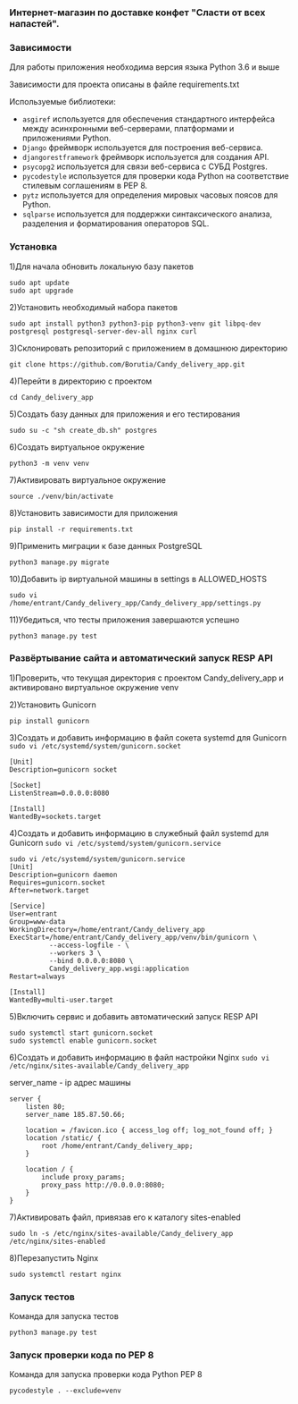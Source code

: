 ### Интернет-магазин по доставке конфет "Сласти от всех напастей".


### Зависимости
Для работы приложения необходима версия языка Python 3.6 и выше

Зависимости для проекта описаны в файле requirements.txt

Используемые библиотеки:
- ```asgiref``` используется для обеспечения стандартного интерфейса между 
асинхронными веб-серверами, платформами и приложениями Python.
- ```Django``` фреймворк используется для построения веб-сервиса.
- ```djangorestframework``` фреймворк используется для создания API.
- ```psycopg2``` используется для связи веб-сервиса с СУБД Postgres.
- ```pycodestyle``` используется для проверки кода Python на соответствие 
стилевым соглашениям в PEP 8.
- ```pytz``` используется для определения мировых часовых поясов для Python.
- ```sqlparse``` используется для поддержки синтаксического анализа, 
разделения и форматирования операторов SQL.


### Установка
1)Для начала обновить локальную базу пакетов
```
sudo apt update
sudo apt upgrade
```
2)Установить необходимый набора пакетов
```
sudo apt install python3 python3-pip python3-venv git libpq-dev postgresql postgresql-server-dev-all nginx curl
```
3)Склонировать репозиторий с приложением в домашнюю директорию
```
git clone https://github.com/Borutia/Candy_delivery_app.git
```
4)Перейти в директорию с проектом 
```
cd Candy_delivery_app
```
5)Создать базу данных для приложения и его тестирования 
```
sudo su -c "sh create_db.sh" postgres
```
6)Создать виртуальное окружение
```
python3 -m venv venv
```
7)Активировать виртуальное окружение
```
source ./venv/bin/activate
```
8)Установить зависимости для приложения
```
pip install -r requirements.txt
```
9)Применить миграции к базе данных PostgreSQL
```
python3 manage.py migrate
```
10)Добавить ip виртуальной машины в settings в ALLOWED_HOSTS 
```
sudo vi /home/entrant/Candy_delivery_app/Candy_delivery_app/settings.py
```
11)Убедиться, что тесты приложения завершаются успешно
```
python3 manage.py test
```


### Развёртывание сайта и автоматический запуск RESP API
1)Проверить, что текущая директория с проектом Candy_delivery_app 
и активировано виртуальное окружение venv

2)Установить Gunicorn
```
pip install gunicorn
```
3)Создать и добавить информацию в файл сокета systemd для Gunicorn ```sudo vi /etc/systemd/system/gunicorn.socket```
```
[Unit]
Description=gunicorn socket

[Socket]
ListenStream=0.0.0.0:8080

[Install]
WantedBy=sockets.target
```
4)Создать и добавить информацию в служебный файл systemd для Gunicorn ```sudo vi /etc/systemd/system/gunicorn.service```
```
sudo vi /etc/systemd/system/gunicorn.service
[Unit]
Description=gunicorn daemon
Requires=gunicorn.socket
After=network.target

[Service]
User=entrant
Group=www-data
WorkingDirectory=/home/entrant/Candy_delivery_app
ExecStart=/home/entrant/Candy_delivery_app/venv/bin/gunicorn \
          --access-logfile - \
          --workers 3 \
          --bind 0.0.0.0:8080 \
          Candy_delivery_app.wsgi:application
Restart=always

[Install]
WantedBy=multi-user.target
```
5)Включить сервис и добавить автоматический запуск RESP API
```
sudo systemctl start gunicorn.socket
sudo systemctl enable gunicorn.socket
```
6)Создать и добавить информацию в файл настройки Nginx ```sudo vi /etc/nginx/sites-available/Candy_delivery_app```

server_name - ip адрес машины
```
server {
    listen 80;
    server_name 185.87.50.66;

    location = /favicon.ico { access_log off; log_not_found off; }
    location /static/ {
        root /home/entrant/Candy_delivery_app;
    }

    location / {
        include proxy_params;
        proxy_pass http://0.0.0.0:8080;
    }
}
```
7)Активировать файл, привязав его к каталогу sites-enabled
```
sudo ln -s /etc/nginx/sites-available/Candy_delivery_app /etc/nginx/sites-enabled
```
8)Перезапустить Nginx
```
sudo systemctl restart nginx
```


### Запуск тестов
Команда для запуска тестов
```
python3 manage.py test
```


### Запуск проверки кода по PEP 8
Команда для запуска проверки кода Python PEP 8
```
pycodestyle . --exclude=venv
```
